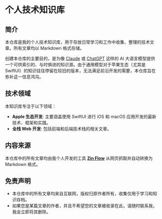 # 个人技术知识库

## 简介

本仓库是我的个人技术知识库，用于存放日常学习和工作中收集、整理的技术文章。所有文章均以 Markdown 格式存储。

创建本仓库的主要目的，是为像 [Claude](https://claude.ai) 或 [ChatGPT](https://chat.openai.com) 这样的 AI 大语言模型提供一个可供索引的、与时俱进的知识源。由于通用模型对于苹果生态（尤其是 SwiftUI）的知识往往停留在较旧的版本，无法满足前沿开发的需要，本仓库旨在弥补这一信息鸿沟。

## 技术领域

本知识库专注于以下领域：

- **Apple 生态开发**: 主要涵盖使用 SwiftUI 进行 iOS 和 macOS 应用开发的最新技术、框架和实践。
- **全栈 Web 开发**: 包括前端和后端技术栈的相关文章。

## 内容来源

本仓库中的所有文章均由我个人开发的工具 **[Zin Flow](https://wanyi.dev/zh/zinflow)** 从网页抓取并自动转换为 Markdown 格式。

## 免责声明

- 本仓库中的所有文章均来自互联网，版权归原作者所有，收集仅用于学习和知识存档。
- 如果您是某篇文章的作者，并且不希望您的文章被收录在此，请随时联系我，我会立即将其删除。

